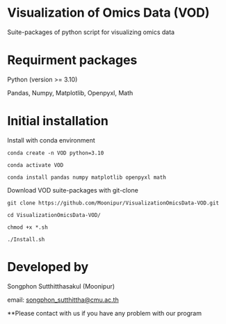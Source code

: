 # Visualization of Omics Data (VOD)

  Suite-packages of python script for visualizing omics data

# Requirment packages

  Python (version >= 3.10)
  
  Pandas, Numpy, Matplotlib, Openpyxl, Math
  
# Initial installation

  Install with conda environment
    
    conda create -n VOD python=3.10
    
    conda activate VOD
    
    conda install pandas numpy matplotlib openpyxl math
    
  Download VOD suite-packages with git-clone
    
    git clone https://github.com/Moonipur/VisualizationOmicsData-VOD.git
    
    cd VisualizationOmicsData-VOD/
    
    chmod +x *.sh
    
    ./Install.sh
    
# Developed by

  Songphon Sutthitthasakul (Moonipur)

  email: songphon_sutthittha@cmu.ac.th
  
  **Please contact with us if you have any problem with our program
